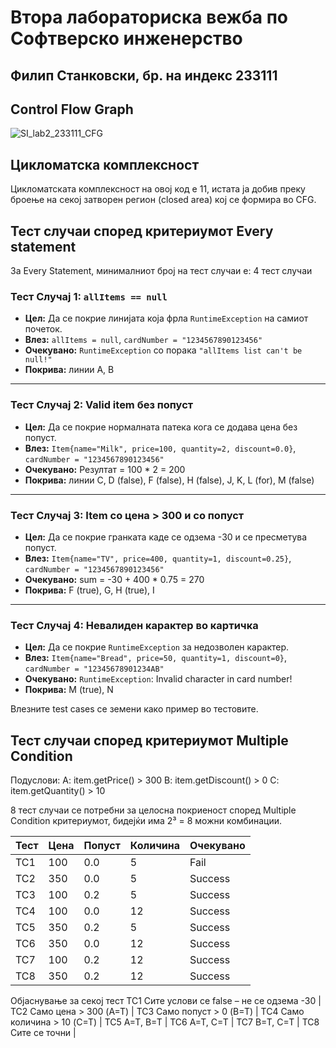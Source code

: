 # Втора лабораториска вежба по Софтверско инженерство
## Филип Станковски, бр. на индекс 233111

## Control Flow Graph
![SI_lab2_233111_CFG](https://github.com/user-attachments/assets/fe02773e-e56c-451d-ba0d-c26ba0bc811e)

## Цикломатска комплексност
Цикломатската комплексност на овој код е 11, истата ја добив преку броење на секој затворен регион (closed area) кој се формира во CFG.

## Тест случаи според критериумот Every statement
За Every Statement, минималниот број на тест случаи е: 4 тест случаи


### Тест Случај 1: `allItems == null`

- **Цел:** Да се покрие линијата која фрла `RuntimeException` на самиот почеток.  
- **Влез:** `allItems = null`, `cardNumber = "1234567890123456"`  
- **Очекувано:** `RuntimeException` со порака `"allItems list can't be null!"`  
- **Покрива:** линии A, B  

---

### Тест Случај 2: Valid item без попуст

- **Цел:** Да се покрие нормалната патека кога се додава цена без попуст.  
- **Влез:** `Item{name="Milk", price=100, quantity=2, discount=0.0}`, `cardNumber = "1234567890123456"`  
- **Очекувано:** Резултат = 100 * 2 = 200  
- **Покрива:** линии C, D (false), F (false), H (false), J, K, L (for), M (false)  

---

### Тест Случај 3: Item со цена > 300 и со попуст

- **Цел:** Да се покрие гранката каде се одзема -30 и се пресметува попуст.  
- **Влез:** `Item{name="TV", price=400, quantity=1, discount=0.25}`, `cardNumber = "1234567890123456"`  
- **Очекувано:** sum = -30 + 400 * 0.75 = 270  
- **Покрива:** F (true), G, H (true), I  

---

### Тест Случај 4: Невалиден карактер во картичка

- **Цел:** Да се покрие `RuntimeException` за недозволен карактер.  
- **Влез:** `Item{name="Bread", price=50, quantity=1, discount=0}`, `cardNumber = "12345678901234AB"`  
- **Очекувано:** `RuntimeException`: Invalid character in card number!  
- **Покрива:** M (true), N  


Влезните test cases се земени како пример во тестовите.

## Тест случаи според критериумот Multiple Condition

Подуслови:
A: item.getPrice() > 300
B: item.getDiscount() > 0
C: item.getQuantity() > 10

 8 тест случаи се потребни за целосна покриеност според Multiple Condition критериумот, бидејќи има 2³ = 8 можни комбинации.

| Тест | Цена | Попуст | Количина | Очекувано |
|------|------|--------|----------|-----------|
| TC1  | 100  | 0.0    | 5        | Fail      |
| TC2  | 350  | 0.0    | 5        | Success   |
| TC3  | 100  | 0.2    | 5        | Success   |
| TC4  | 100  | 0.0    | 12       | Success   |
| TC5  | 350  | 0.2    | 5        | Success   |
| TC6  | 350  | 0.0    | 12       | Success   |
| TC7  | 100  | 0.2    | 12       | Success   |
| TC8  | 350  | 0.2    | 12       | Success   |


Објаснување за секој тест
TC1	    Сите услови се false – не се одзема -30 |
TC2	    Само цена > 300 (A=T) |
TC3	    Само попуст > 0 (B=T) |
TC4	    Само количина > 10 (C=T) |
TC5	    A=T, B=T |
TC6	    A=T, C=T |
TC7	    B=T, C=T |
TC8	    Сите се точни |




